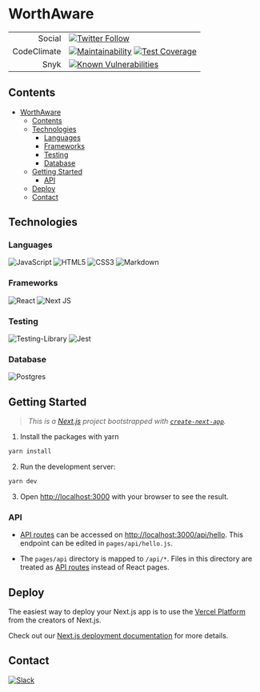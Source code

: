 # WorthAware

| | |
| -: | - |
| Social | [![Twitter Follow](https://img.shields.io/twitter/follow/AwareWorth?label=Follow&style=social)](https://twitter.com/AwareWorth) |
| CodeClimate | [![Maintainability](https://api.codeclimate.com/v1/badges/40f15deabe0d3238ca56/maintainability)](https://codeclimate.com/github/WorthAware/worthaware-web/maintainability) [![Test Coverage](https://api.codeclimate.com/v1/badges/40f15deabe0d3238ca56/test_coverage)](https://codeclimate.com/github/WorthAware/worthaware-web/test_coverage) |
| Snyk | [![Known Vulnerabilities](https://snyk.io/test/github/dwyl/hapi-auth-jwt2/badge.svg?targetFile=package.json)](https://snyk.io/test/github/WorthAware/worthaware-web?targetFile=package.json) |

## Contents
- [WorthAware](#worthaware)
  - [Contents](#contents)
  - [Technologies](#technologies)
    - [Languages](#languages)
    - [Frameworks](#frameworks)
    - [Testing](#testing)
    - [Database](#database)
  - [Getting Started](#getting-started)
    - [API](#api)
  - [Deploy](#deploy)
  - [Contact](#contact)

## Technologies

### Languages
<img alt="JavaScript" src="https://img.shields.io/badge/javascript%20-%23323330.svg?&style=for-the-badge&logo=javascript&logoColor=%23F7DF1E"/>
<img alt="HTML5" src="https://img.shields.io/badge/html5%20-%23E34F26.svg?&style=for-the-badge&logo=html5&logoColor=white"/>
<img alt="CSS3" src="https://img.shields.io/badge/css3%20-%231572B6.svg?&style=for-the-badge&logo=css3&logoColor=white"/>
<img alt="Markdown" src="https://img.shields.io/badge/markdown-%23000000.svg?&style=for-the-badge&logo=markdown&logoColor=white"/>

### Frameworks
<img alt="React" src="https://img.shields.io/badge/react%20-%2320232a.svg?&style=for-the-badge&logo=react&logoColor=%2361DAFB"/>
<img alt="Next JS" src="https://img.shields.io/badge/next%20js%20-%23000000.svg?&style=for-the-badge&logo=next.js&logoColor=white"/>

### Testing
<img alt="Testing-Library" src="https://img.shields.io/badge/-Testing%20Library-%23E33332?&style=for-the-badge&logo=testing-library&logoColor=white"/>
<img alt="Jest" src="https://img.shields.io/badge/-jest-%23C21325?&style=for-the-badge&logo=jest&logoColor=white"/>


### Database
<img alt="Postgres" src ="https://img.shields.io/badge/postgres-%23316192.svg?&style=for-the-badge&logo=postgresql&logoColor=white"/>

## Getting Started

> _This is a [Next.js](https://nextjs.org/) project bootstrapped with [`create-next-app`](https://github.com/vercel/next.js/tree/canary/packages/create-next-app)._

1. Install the packages with yarn

```bash
yarn install
```

2. Run the development server:

```bash
yarn dev
```

3. Open [http://localhost:3000](http://localhost:3000) with your browser to see the result.

### API

- [API routes](https://nextjs.org/docs/api-routes/introduction) can be accessed on [http://localhost:3000/api/hello](http://localhost:3000/api/hello). This endpoint can be edited in `pages/api/hello.js`.

- The `pages/api` directory is mapped to `/api/*`. Files in this directory are treated as [API routes](https://nextjs.org/docs/api-routes/introduction) instead of React pages.

## Deploy

The easiest way to deploy your Next.js app is to use the [Vercel Platform](https://vercel.com/new?utm_medium=default-template&filter=next.js&utm_source=create-next-app&utm_campaign=create-next-app-readme) from the creators of Next.js.

Check out our [Next.js deployment documentation](https://nextjs.org/docs/deployment) for more details.

## Contact

[<img alt="Slack" src="https://img.shields.io/badge/Slack-4A154B?style=for-the-badge&logo=slack&logoColor=white" />](https://worthaware.slack.com)
